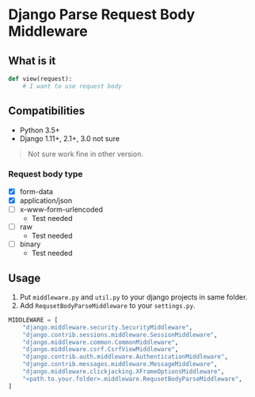 # Django Parse Request Body Middleware

## What is it

```python
def view(request):
    # I want to use request body

```

## Compatibilities

* Python 3.5+
* Django 1.11+, 2.1+, 3.0 not sure

> Not sure work fine in other version.

### Request body type

* [x] form-data
* [x] application/json
* [ ] x-www-form-urlencoded
  * Test needed
* [ ] raw
  * Test needed
* [ ] binary
  * Test needed

## Usage

1. Put `middleware.py` and `util.py` to your django projects in same folder.
2. Add `RequsetBodyParseMiddleware` to your `settings.py`.

```python
MIDDLEWARE = [
    "django.middleware.security.SecurityMiddleware",
    "django.contrib.sessions.middleware.SessionMiddleware",
    "django.middleware.common.CommonMiddleware",
    "django.middleware.csrf.CsrfViewMiddleware",
    "django.contrib.auth.middleware.AuthenticationMiddleware",
    "django.contrib.messages.middleware.MessageMiddleware",
    "django.middleware.clickjacking.XFrameOptionsMiddleware",
    "<path.to.your.folder>.middleware.RequsetBodyParseMiddleware",
]
```
